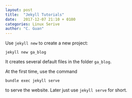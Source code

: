 ```yaml
---
layout: post
title:  "Jekyll Tutorials"
date:   2017-12-07 21:10 + 0100
categories: Linux Serive
author: "C. Guan"
---
```


Use `jekyll new` to create a new project:

```
jekyll new ga_blog
```

It creates several default files in the folder `ga_blog`. 

At the first time, use the command

```
bundle exec jekyll serve
```

to serve the website. Later just use `jekyll serve` for short.

